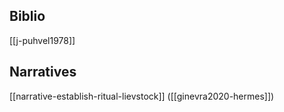 ## Biblio
[[j-puhvel1978]]


## Narratives
[[narrative-establish-ritual-lievstock]] ([[ginevra2020-hermes]])